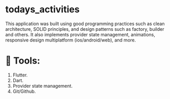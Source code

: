 # todays_activities

This application was built using good programming practices such as clean architecture, SOLID principles, and design patterns such as factory, builder and others. It also implements provider state management, animations, responsive design multiplatform (ios/android/web), and more.

# 🔧 Tools:

1. Flutter.
2. Dart.
3. Provider state management.
4. Git/Github.
